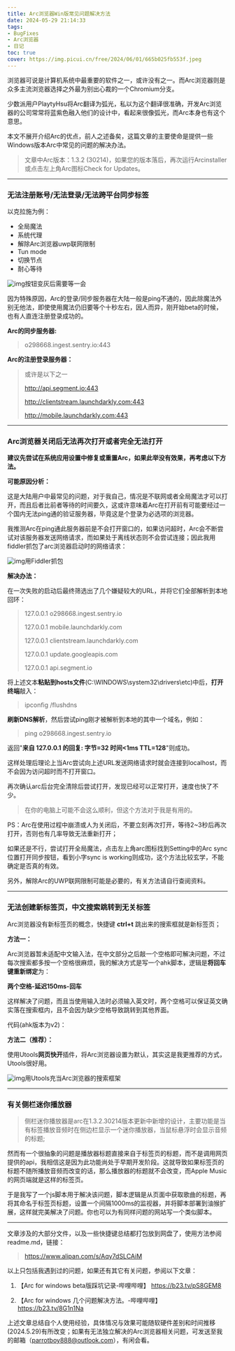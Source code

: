 ```yaml
---
title: Arc浏览器Win版常见问题解决方法
date: 2024-05-29 21:14:33
tags: 
- BugFixes
- Arc浏览器
- 日记
toc: true
cover: https://img.picui.cn/free/2024/06/01/665b025fb553f.jpeg
---
```


浏览器可说是计算机系统中最重要的软件之一，或许没有之一。而Arc浏览器则是众多主流浏览器选择之外最为别出心裁的一个Chromium分支。
<!--more-->
少数派用户PlaytyHsu将Arc翻译为弧光，私以为这个翻译很准确，开发Arc浏览器的公司常常将蓝紫色融入他们的设计中，看起来很像弧光，而Arc本身也有这个意思。

本文不展开介绍Arc的优点，前人之述备矣，这篇文章的主要使命是提供一些Windows版本Arc中常见的问题的解决办法。


> 文章中Arc版本：1.3.2 (30214)，如果您的版本落后，再次运行Arcinstaller或点击左上角Arc图标Check for Updates。

---

### 无法注册账号/无法登录/无法跨平台同步标签

以克拉施为例：

- 全局魔法
- 系统代理
- 解除Arc浏览器uwp联网限制
- Tun mode
- 切换节点
- 耐心等待

![img](https://img2.imgtp.com/2024/05/30/NvOzVUvG.png)按钮变灰后需要等一会


因为特殊原因，Arc的登录/同步服务器在大陆一般是ping不通的，因此除魔法外别无他法，即使使用魔法仍旧要等个十秒左右，因人而异，刚开始beta的时候，也有人直连注册登录成功的。

**Arc的同步服务器:**

> o298668.ingest.sentry.io:443

**Arc的注册登录服务器：**

> 或许是以下之一
>
> http://api.segment.io:443
>
> http://clientstream.launchdarkly.com:443
>
> http://mobile.launchdarkly.com:443

---

### Arc浏览器关闭后无法再次打开或者完全无法打开

**建议先尝试在系统应用设置中修复或重置Arc，如果此举没有效果，再考虑以下方法。**

**可能原因分析：**

这是大陆用户中最常见的问题，对于我自己，情况是不联网或者全局魔法才可以打开，而且后者比前者等待的时间要久，这或许意味着Arc在打开前有可能要经过一个国内无法ping通的验证服务器，毕竟这是个登录为必选项的浏览器。

我推测Arc在ping通此服务器前是不会打开窗口的，如果访问超时，Arc会不断尝试对该服务器发送网络请求，而如果处于离线状态则不会尝试连接；因此我用fiddler抓包了arc浏览器启动时的网络请求：

![img](https://img2.imgtp.com/2024/05/30/OraTlS7Q.png)用Fiddler抓包

**解决办法：**

在一次失败的启动后最终筛选出了几个嫌疑较大的URL，并将它们全部解析到本地回环：

> 127.0.0.1 o298668.ingest.sentry.io
>
> 127.0.0.1 mobile.launchdarkly.com
>
> 127.0.0.1 clientstream.launchdarkly.com
>
> 127.0.0.1 update.googleapis.com
>
> 127.0.0.1 api.segment.io

将上述文本**粘贴到hosts文件**(C:\WINDOWS\system32\drivers\etc)中后，**打开终端**敲入：

> ipconfig /flushdns

**刷新DNS解析**，然后尝试ping刚才被解析到本地的其中一个域名，例如：

> ping o298668.ingest.sentry.io

返回"**来自 127.0.0.1 的回复: 字节=32 时间<1ms TTL=128**"则成功。

这样处理后理论上当Arc尝试向上述URL发送网络请求时就会连接到localhost，而不会因为访问超时而不打开窗口。

再次确认arc后台完全清除后尝试打开，发现已经可以正常打开，速度也快了不少。

> 在你的电脑上可能不会这么顺利，但这个方法对于我是有用的。

PS：Arc在使用过程中崩溃或人为关闭后，不要立刻再次打开，等待2~3秒后再次打开，否则也有几率导致无法重新打开；

如果还是不行，尝试打开全局魔法，点击左上角arc图标找到Setting中的Arc sync位置打开同步按钮，看到小字sync is working则成功，这个方法比较玄学，不能确定是否真的有效。

另外，解除Arc的UWP联网限制可能是必要的，有关方法请自行查阅资料。

---

### 无法创建新标签页，中文搜索跳转到无关标签

Arc浏览器没有新标签页的概念，快捷键 **ctrl+t** 跳出来的搜索框就是新标签页；

**方法一：**

Arc浏览器暂未适配中文输入法，在中文部分之后敲一个空格即可解决问题，不过每次搜索都多按一个空格很麻烦，我的解决方式是写一个ahk脚本，逻辑是**将回车键重新绑定**为：

**两个空格-延迟150ms-回车**

这样解决了问题，而且当使用输入法时必须输入英文时，两个空格可以保证英文确实落在搜索框内，且不会因为缺少空格导致跳转到其他界面。

代码(ahk版本为v2)：

**方法二（推荐）：**

使用Utools**网页快开**插件，将Arc浏览器设置为默认，其实这是我更推荐的方式，Utools很好用。


![img](https://img2.imgtp.com/2024/05/30/eOzbP56p.png)用Utools充当Arc浏览器的搜索框架

---

### **有关侧栏迷你播放器**

> 侧栏迷你播放器是arc在1.3.2.30214版本更新中新增的设计，主要功能是当有标签播放音频时在侧边栏显示一个迷你播放器，当鼠标悬浮时会显示音频的标题;

然而有一个很抽象的问题是播放器标题直接来自于标签页的标题，而不是调用网页提供的api，我相信这是因为此功能尚处于早期开发阶段。这就导致如果标签页的标题不随所播放音频而改变的话，那么播放器的标题就不会改变，而Apple Music的网页端就是这样的标签页。

于是我写了一个js脚本用于解决该问题，脚本逻辑是从页面中获取歌曲的标题，再将其命名于标签页标题，设置一个间隔1000ms的监视器，并将脚本部署到油猴扩展，这样就完美解决了问题。你也可以为有同样问题的网站写一个类似脚本。

---

文章涉及的大部分文件，以及一些快捷键总结都打包放到网盘了，使用方法参阅readme.md，链接：

> https://www.alipan.com/s/Aqy7dSLCAiM

以上只包括我遇到过的问题，如果还有其它有关问题，参阅以下文章：

1. 【Arc for windows beta版踩坑记录-哔哩哔哩】 https://b23.tv/pS8GEM8

2. 【Arc for windows 几个问题解决方法。-哔哩哔哩】 https://b23.tv/8G1n1Na

    

上述文章总结自个人使用经验，具体情况与效果可能随软硬件差别和时间推移(2024.5.29)有所改变；如果有无法独立解决的Arc浏览器相关问题，可发送至我的邮箱（parrotboy888@outlook.com），有闲会看。